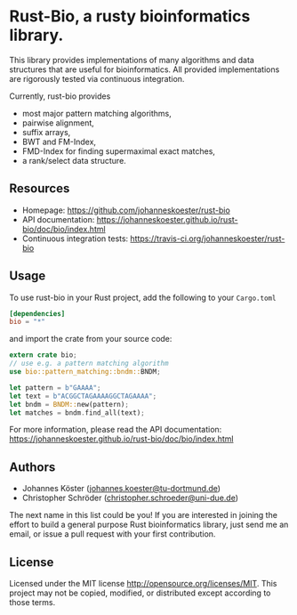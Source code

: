 # Rust-Bio, a rusty bioinformatics library.

This library provides implementations of many algorithms and data structures
that are useful for bioinformatics.
All provided implementations are rigorously tested via continuous
integration.

Currently, rust-bio provides

* most major pattern matching algorithms,
* pairwise alignment,
* suffix arrays,
* BWT and FM-Index,
* FMD-Index for finding supermaximal exact matches,
* a rank/select data structure.

## Resources

* Homepage: https://github.com/johanneskoester/rust-bio
* API documentation: https://johanneskoester.github.io/rust-bio/doc/bio/index.html
* Continuous integration tests: https://travis-ci.org/johanneskoester/rust-bio

## Usage

To use rust-bio in your Rust project, add the following to your `Cargo.toml`

```toml
[dependencies]
bio = "*"
```

and import the crate from your source code:

```rust
extern crate bio;
// use e.g. a pattern matching algorithm
use bio::pattern_matching::bndm::BNDM;

let pattern = b"GAAAA";
let text = b"ACGGCTAGAAAAGGCTAGAAAA";
let bndm = BNDM::new(pattern);
let matches = bndm.find_all(text);
```

For more information, please read the API documentation: https://johanneskoester.github.io/rust-bio/doc/bio/index.html

## Authors 

* Johannes Köster (<johannes.koester@tu-dortmund.de>)
* Christopher Schröder (<christopher.schroeder@uni-due.de>)

The next name in this list could be you! If you are interested in joining the effort to build a general purpose Rust bioinformatics library, just send me an email, or issue a pull request with your first contribution.

## License

Licensed under the MIT license http://opensource.org/licenses/MIT. This project may not be copied, modified, or distributed except according to those terms.
